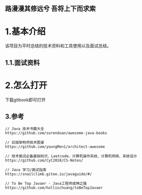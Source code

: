 ## 路漫漫其修远兮 吾将上下而求索

# 1.基本介绍

该项目为平时总结的技术资料和工具使用以及面试总结。

## 1.1.面试资料

# 2.怎么打开

下载gitbook即可打开

## 3.参考

```
// Java 技术书籍大全
https://github.com/sorenduan/awesome-java-books
```

```
// 后端架构师技术图谱
https://github.com/youngMen1/architect-awesome
```

```
// 技术面试必备基础知识、Leetcode、计算机操作系统、计算机网络、系统设计
https://github.com/CyC2018/CS-Notes/
```

```
// Java 学习/面试指南
https://snailclimb.gitee.io/javaguide/#/
```

```
// To Be Top Javaer - Java工程师成神之路
https://github.com/hollischuang/toBeTopJavaer
```

## 



